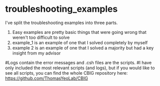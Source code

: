 # troubleshooting_examples

I've split the troubleshooting examples into three parts. 
  1. Easy examples are pretty basic things that were going wrong that weren't too difficult to solve
  2. example_1 is an example of one that I solved completely by myself
  3. example 2 is an example of one that I solved a majority but had a key insight from my advisor

#Logs contain the error messages and .csh files are the scripts. 
#I have only included the most relevant scripts (and logs), but if you would like to see all scripts, you can find the whole CBIG repository here: https://github.com/ThomasYeoLab/CBIG

